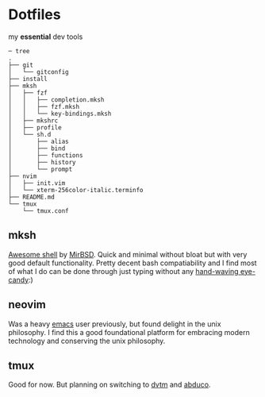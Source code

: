 # Dotfiles

my **essential** dev tools

```
─ tree
.
├── git
│   └── gitconfig
├── install
├── mksh
│   ├── fzf
│   │   ├── completion.mksh
│   │   ├── fzf.mksh
│   │   └── key-bindings.mksh
│   ├── mkshrc
│   ├── profile
│   └── sh.d
│       ├── alias
│       ├── bind
│       ├── functions
│       ├── history
│       └── prompt
├── nvim
│   ├── init.vim
│   └── xterm-256color-italic.terminfo
├── README.md
└── tmux
    └── tmux.conf
```

## mksh
[Awesome shell](http://www.mirbsd.org/mksh.htm) by [MirBSD](http://www.mirbsd.org). Quick and minimal
without bloat but with very good default functionality.
Pretty decent bash compatiability and I find most of what I do
can be done through just typing without any [hand-waving eye-candy](https://github.com/robbyrussell/oh-my-zsh):)
## neovim
Was a heavy [emacs](https://github.com/duckwho/dotemacs) user previously, but found delight
in the unix philosophy. I find this a good foundational
platform for embracing modern technology and conserving 
the unix philosophy.
## tmux
Good for now. But planning on switching to [dvtm](https://github.com/martanne/dvtm) and [abduco](https://github.com/martanne/abduco).
